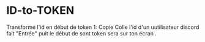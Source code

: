 # ID-to-TOKEN
Transforme l'id en début de token
1: Copie Colle l'id d'un uutilisateur discord fait "Entrée" puit le début de sont token sera sur ton écran .
